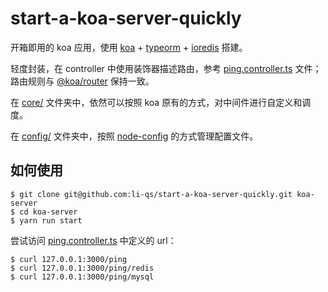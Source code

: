 # start-a-koa-server-quickly

开箱即用的 koa 应用，使用 [koa](https://github.com/koajs/koa) + [typeorm](https://github.com/typeorm/typeorm) + [ioredis](https://github.com/luin/ioredis) 搭建。

轻度封装，在 controller 中使用装饰器描述路由，参考 [ping.controller.ts](https://github.com/li-qs/start-a-koa-server-quickly/blob/main/src/controller/ping.controller.ts) 文件；路由规则与 [@koa/router](https://github.com/koajs/router) 保持一致。

在 [core/](https://github.com/li-qs/start-a-koa-server-quickly/tree/main/src/core) 文件夹中，依然可以按照 koa 原有的方式，对中间件进行自定义和调度。

在 [config/](https://github.com/li-qs/start-a-koa-server-quickly/tree/main/config) 文件夹中，按照 [node-config](https://github.com/node-config/node-config) 的方式管理配置文件。

## 如何使用

```shell
$ git clone git@github.com:li-qs/start-a-koa-server-quickly.git koa-server
$ cd koa-server
$ yarn run start
```

尝试访问 [ping.controller.ts](https://github.com/li-qs/start-a-koa-server-quickly/blob/main/src/controller/ping.controller.ts) 中定义的 url：

```shell
$ curl 127.0.0.1:3000/ping
$ curl 127.0.0.1:3000/ping/redis
$ curl 127.0.0.1:3000/ping/mysql
```
